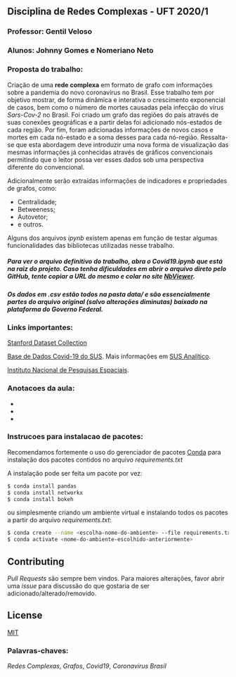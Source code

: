 ## Disciplina de Redes Complexas - UFT 2020/1
### Professor: Gentil Veloso
### Alunos: Johnny Gomes e Nomeriano Neto

### Proposta do trabalho:
Criação de uma **rede complexa** em formato de grafo com informações sobre a pandemia do novo coronavírus no Brasil.
Esse trabalho tem por objetivo mostrar, de forma dinâmica e interativa o crescimento exponencial de casos, bem como o número de mortes causadas pela infecção do vírus *Sars-Cov-2* no Brasil. Foi criado um grafo das regiões do país através de suas conexões geográficas e a partir delas foi adicionado nós-estados de cada região. Por fim, foram adicionadas informações de novos casos e mortes em cada nó-estado e a soma desses para cada nó-região. Ressalta-se que esta abordagem deve introduzir uma nova forma de visualização das mesmas informações já conhecidas através de gráficos convencionais permitindo que o leitor possa ver esses dados sob uma perspectiva diferente do convencional.

Adicionalmente serão extraídas informações de indicadores e propriedades de grafos, como:
* Centralidade;
* Betweeness;
* Autovetor;
* e outros.

Alguns dos arquivos *ipynb* existem apenas em função de testar algumas funcionalidades das bibliotecas utilizadas nesse trabalho.

##### Para ver o arquivo definitivo do trabalho, abra o **Covid19.ipynb** que está na raiz do projeto. Caso tenha dificuldades em abrir o arquivo direto pelo GitHub, tente copiar a URL do mesmo e colar no site [NbViewer](https://nbviewer.jupyter.org/).

##### Os dados em *.csv* estão todos na pasta *data/* e são essencialmente partes do arquivo original (salvo alterações diminutas) baixado na plataforma do Governo Federal.



### Links importantes:
[Stanford Dataset Collection](http://snap.stanford.edu/data/)

[Base de Dados Covid-19 do SUS](https://covid.saude.gov.br/). Mais informações em [SUS Analítico](https://susanalitico.saude.gov.br/).

[Instituto Nacional de Pesquisas Espaciais](http://www.inpe.br/).


### Anotacoes da aula:
-
-
-

### Instrucoes para instalacao de pacotes:
Recomendamos fortemente o uso do gerenciador de pacotes [Conda](https://docs.conda.io/projects/conda/en/latest/user-guide/install/) para instalação dos pacotes contidos no arquivo *requirements.txt*

A instalação pode ser feita um pacote por vez:

```sh
$ conda install pandas
$ conda install networkx
$ conda install bokeh
```
ou simplesmente criando um ambiente virtual e instalando todos os pacotes a partir do arquivo *requirements.txt*:
```sh
$ conda create --name <escolha-nome-do-ambiente> --file requirements.txt
$ conda activate <nome-do-ambiente-escolhido-anteriormente>
```

## Contributing
*Pull Requests* são sempre bem vindos. Para maiores alterações, favor abrir uma *issue* para discussão do que gostaria de ser adicionado/alterado/removido.

## License
[MIT](https://choosealicense.com/licenses/mit/)

### Palavras-chaves:
*Redes Complexas*, *Grafos*, *Covid19*, *Coronavirus Brasil*
